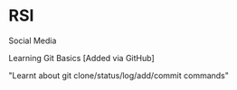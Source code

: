 # RSI
Social Media

Learning Git Basics [Added via GitHub]

"Learnt about git clone/status/log/add/commit commands"
